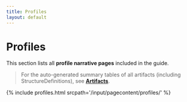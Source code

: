 ```yaml
---
title: Profiles
layout: default
---
```


# Profiles

This section lists all **profile narrative pages** included in the guide.

> For the auto-generated summary tables of all artifacts (including StructureDefinitions), see **[Artifacts](artifacts.html)**.

{% include profiles.html srcpath='/input/pagecontent/profiles/' %}